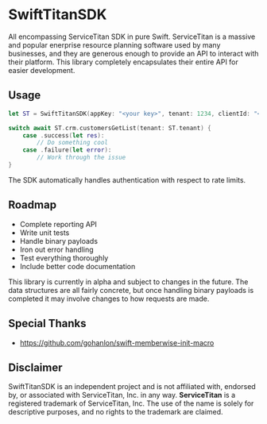 # SwiftTitanSDK

All encompassing ServiceTitan SDK in pure Swift. ServiceTitan is a massive and popular enerprise resource planning software used by many businesses, and they are generous enough to provide an API to interact with their platform. This library completely encapsulates their entire API for easier development.

## Usage
```swift
let ST = SwiftTitanSDK(appKey: "<your key>", tenant: 1234, clientId: "<your id>", clientSecret: "<your secret>") {}

switch await ST.crm.customersGetList(tenant: ST.tenant) {
    case .success(let res):
        // Do something cool
    case .failure(let error):
        // Work through the issue
}
```
The SDK automatically handles authentication with respect to rate limits. 

## Roadmap

- Complete reporting API
- Write unit tests
- Handle binary payloads
- Iron out error handling
- Test everything thoroughly
- Include better code documentation 

This library is currently in alpha and subject to changes in the future. The data structures are all fairly concrete, but once handling binary payloads is completed it may involve changes to how requests are made. 

## Special Thanks

- https://github.com/gohanlon/swift-memberwise-init-macro

## Disclaimer

SwiftTitanSDK is an independent project and is not affiliated with, endorsed by, or associated with ServiceTitan, Inc. in any way. **ServiceTitan** is a registered trademark of ServiceTitan, Inc. The use of the name is solely for descriptive purposes, and no rights to the trademark are claimed.
